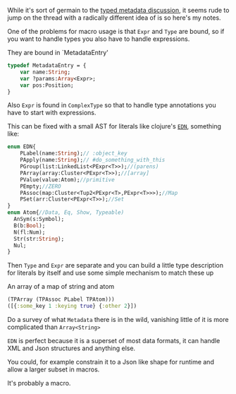 While it's sort of germain to the [typed metadata discussion](https://github.com/HaxeFoundation/haxe-evolution/pull/111), it seems rude to jump on the thread with a radically different idea of is so here's my notes.

One of the problems for macro usage is that `Expr` and `Type` are bound, so if you want to handle types you also have to handle expressions.

They are bound in `MetadataEntry'

```haxe
typedef MetadataEntry = {
	var name:String;
	var ?params:Array<Expr>;
	var pos:Position;
}
```

Also `Expr` is found in `ComplexType` so that to handle type annotations you have to start with expressions. 

This can be fixed with a small AST for literals like clojure's [`EDN`](https://github.com/edn-format/edn), something like:

```haxe
enum EDN{
	PLabel(name:String);// :object_key
	PApply(name:String);// #do_something_with_this
	PGroup(list:LinkedList<PExpr<T>>);//(parens)
	PArray(array:Cluster<PExpr<T>>);//[array]
	PValue(value:Atom);//primitive
	PEmpty;//ZERO
	PAssoc(map:Cluster<Tup2<PExpr<T>,PExpr<T>>>);//Map
	PSet(arr:Cluster<PExpr<T>>);//Set
}
enum Atom{//Data, Eq, Show, Typeable)
  AnSym(s:Symbol);
  B(b:Bool);
  N(fl:Num);
  Str(str:String);
  Nul;
} 
```
Then `Type` and `Expr` are separate and you can build a little type description for literals by itself and use some simple mechanism to match these up

An array of a map of string and atom
```clj
(TPArray (TPAssoc PLabel TPAtom)))
([{:some_key 1 :keying true} {:other 2}])
```

Do a survey of what `Metadata` there is in the wild, vanishing little of it is more complicated than `Array<String>`

`EDN` is perfect because it is a superset of most data formats, it can handle XML and Json structures and anything else.

You could, for example constrain it to a Json like shape for runtime and allow a larger subset in macros.

It's probably a macro.